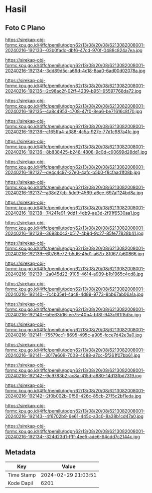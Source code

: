 # Hasil

## Foto C Plano

https://sirekap-obj-formc.kpu.go.id/4ffc/pemilu/pdpr/62/13/08/20/08/6213082008001-20240216-192133--03b0fadc-dbf6-47cd-970f-0488c824a7ea.jpg

https://sirekap-obj-formc.kpu.go.id/4ffc/pemilu/pdpr/62/13/08/20/08/6213082008001-20240216-192134--3dd89d5c-a69d-4c18-8aa0-6ad00d02078a.jpg

https://sirekap-obj-formc.kpu.go.id/4ffc/pemilu/pdpr/62/13/08/20/08/6213082008001-20240216-192135--2c98ac2f-02ff-4239-b951-95597768da72.jpg

https://sirekap-obj-formc.kpu.go.id/4ffc/pemilu/pdpr/62/13/08/20/08/6213082008001-20240216-192135--4a8c4953-c708-47f0-8ea6-be71616c8f70.jpg

https://sirekap-obj-formc.kpu.go.id/4ffc/pemilu/pdpr/62/13/08/20/08/6213082008001-20240216-192136--c165ffa4-a388-4c5a-927e-77d1c987a4fc.jpg

https://sirekap-obj-formc.kpu.go.id/4ffc/pemilu/pdpr/62/13/08/20/08/6213082008001-20240216-192136--8b838425-b248-4808-9c0d-c90699d28dd1.jpg

https://sirekap-obj-formc.kpu.go.id/4ffc/pemilu/pdpr/62/13/08/20/08/6213082008001-20240216-192137--de4c4c97-37e0-4afc-b5b0-f8cfaad1f08b.jpg

https://sirekap-obj-formc.kpu.go.id/4ffc/pemilu/pdpr/62/13/08/20/08/6213082008001-20240216-192137--a38d27cb-5dc9-4569-a6ee-697af124bd8a.jpg

https://sirekap-obj-formc.kpu.go.id/4ffc/pemilu/pdpr/62/13/08/20/08/6213082008001-20240216-192138--74241e91-9dd1-4db9-ae3d-2f91f6530aa1.jpg

https://sirekap-obj-formc.kpu.go.id/4ffc/pemilu/pdpr/62/13/08/20/08/6213082008001-20240216-192138--3693b0c3-b517-4b9d-9c27-85fe77828b41.jpg

https://sirekap-obj-formc.kpu.go.id/4ffc/pemilu/pdpr/62/13/08/20/08/6213082008001-20240216-192139--60768e72-b5d6-45d1-a67b-8f0677a60866.jpg

https://sirekap-obj-formc.kpu.go.id/4ffc/pemilu/pdpr/62/13/08/20/08/6213082008001-20240216-192139--2a045d22-9105-4614-a939-b1b1965c4cd8.jpg

https://sirekap-obj-formc.kpu.go.id/4ffc/pemilu/pdpr/62/13/08/20/08/6213082008001-20240216-192140--7c4b35e1-4ac8-4d89-9773-8bb67ab06a1a.jpg

https://sirekap-obj-formc.kpu.go.id/4ffc/pemilu/pdpr/62/13/08/20/08/6213082008001-20240216-192140--b9e63b16-ee75-40b4-bf8f-943c9f1f8d5c.jpg

https://sirekap-obj-formc.kpu.go.id/4ffc/pemilu/pdpr/62/13/08/20/08/6213082008001-20240216-192141--75579cc1-8695-495c-a905-fcce7d42e3a0.jpg

https://sirekap-obj-formc.kpu.go.id/4ffc/pemilu/pdpr/62/13/08/20/08/6213082008001-20240216-192141--3017e609-7008-4088-a7cc-5f261f07bb61.jpg

https://sirekap-obj-formc.kpu.go.id/4ffc/pemilu/pdpr/62/13/08/20/08/6213082008001-20240216-192142--9c9783b2-ac8a-415d-a880-14d13fbd7319.jpg

https://sirekap-obj-formc.kpu.go.id/4ffc/pemilu/pdpr/62/13/08/20/08/6213082008001-20240216-192142--2f0b002b-0f59-426c-85cb-27f5c2bf1eda.jpg

https://sirekap-obj-formc.kpu.go.id/4ffc/pemilu/pdpr/62/13/08/20/08/6213082008001-20240216-192143--4f6702b9-6e61-445c-a3c0-8a38b1cd47a0.jpg

https://sirekap-obj-formc.kpu.go.id/4ffc/pemilu/pdpr/62/13/08/20/08/6213082008001-20240216-192134--324d23d1-ffff-4ee5-ade6-64cdd7c2144c.jpg


## Metadata

| Key        | Value               |
| ---------- | ------------------- |
| Time Stamp | 2024-02-29 21:03:51 |
| Kode Dapil | 6201                |



